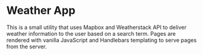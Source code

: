 # Weather App
This is a small utility that uses Mapbox and Weatherstack API to deliver weather information to the user based on a search term. Pages are rendered with vanilla JavaScript and Handlebars templating to serve pages from the server.